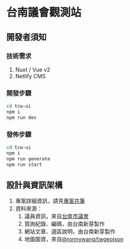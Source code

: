 # 台南議會觀測站

## 開發者須知

### 技術需求

1. Nuxt / Vue v2
2. Netlify CMS

### 開發步驟

```sh
cd tcw-ui
npm i
npm run dev
```

### 發佈步驟

```sh
cd tcw-ui
npm i
npm run generate
npm run start
```

## 設計與資訊架構

1. 專案詳細資訊，請見[專案共筆](https://hackmd.io/@ddio/SJWBXM4Sq/)
2. 資料來源：
   1. 議員資訊，來自[台南市議會](https://www.tncc.gov.tw/)
   2. 質詢紀錄、編碼，由台南新芽製作
   3. 網站文章、選區說明，由台南新芽製作
   4. 地圖圖資，來自[@ronnywang/twgeojson](https://github.com/ronnywang/twgeojson)

